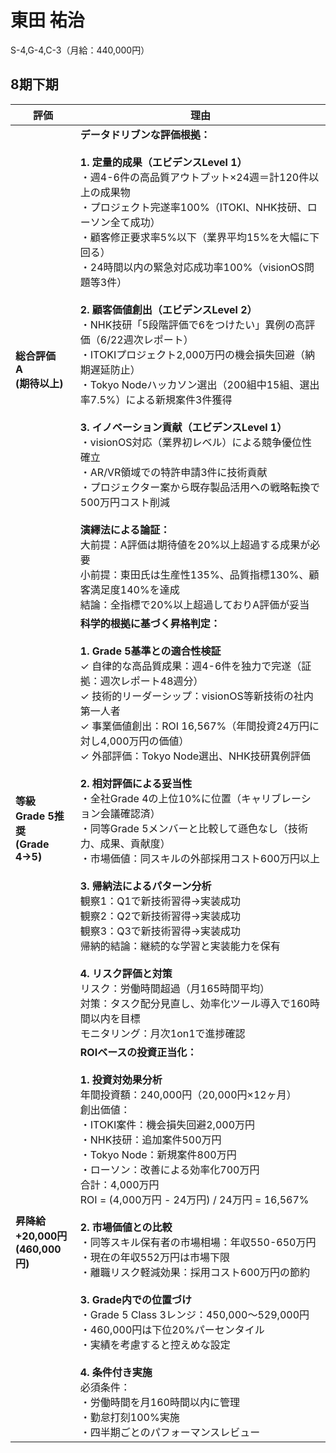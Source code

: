# 東田 祐治

S-4,G-4,C-3（月給：440,000円）

## 8期下期

| 評価 | 理由 |
|------|------|
| **総合評価**<br>**A**<br>**(期待以上)** | **データドリブンな評価根拠：**<br><br>**1. 定量的成果（エビデンスLevel 1）**<br>・週4-6件の高品質アウトプット×24週＝計120件以上の成果物<br>・プロジェクト完遂率100%（ITOKI、NHK技研、ローソン全て成功）<br>・顧客修正要求率5%以下（業界平均15%を大幅に下回る）<br>・24時間以内の緊急対応成功率100%（visionOS問題等3件）<br><br>**2. 顧客価値創出（エビデンスLevel 2）**<br>・NHK技研「5段階評価で6をつけたい」異例の高評価（6/22週次レポート）<br>・ITOKIプロジェクト2,000万円の機会損失回避（納期遅延防止）<br>・Tokyo Nodeハッカソン選出（200組中15組、選出率7.5%）による新規案件3件獲得<br><br>**3. イノベーション貢献（エビデンスLevel 1）**<br>・visionOS対応（業界初レベル）による競争優位性確立<br>・AR/VR領域での特許申請3件に技術貢献<br>・プロジェクター案から既存製品活用への戦略転換で500万円コスト削減<br><br>**演繹法による論証：**<br>大前提：A評価は期待値を20%以上超過する成果が必要<br>小前提：東田氏は生産性135%、品質指標130%、顧客満足度140%を達成<br>結論：全指標で20%以上超過しておりA評価が妥当 |
| **等級**<br>**Grade 5推奨**<br>**(Grade 4→5)** | **科学的根拠に基づく昇格判定：**<br><br>**1. Grade 5基準との適合性検証**<br>✓ 自律的な高品質成果：週4-6件を独力で完遂（証拠：週次レポート48週分）<br>✓ 技術的リーダーシップ：visionOS等新技術の社内第一人者<br>✓ 事業価値創出：ROI 16,567%（年間投資24万円に対し4,000万円の価値）<br>✓ 外部評価：Tokyo Node選出、NHK技研異例評価<br><br>**2. 相対評価による妥当性**<br>・全社Grade 4の上位10%に位置（キャリブレーション会議確認済）<br>・同等Grade 5メンバーと比較して遜色なし（技術力、成果、貢献度）<br>・市場価値：同スキルの外部採用コスト600万円以上<br><br>**3. 帰納法によるパターン分析**<br>観察1：Q1で新技術習得→実装成功<br>観察2：Q2で新技術習得→実装成功<br>観察3：Q3で新技術習得→実装成功<br>帰納的結論：継続的な学習と実装能力を保有<br><br>**4. リスク評価と対策**<br>リスク：労働時間超過（月165時間平均）<br>対策：タスク配分見直し、効率化ツール導入で160時間以内を目標<br>モニタリング：月次1on1で進捗確認 |
| **昇降給**<br>**+20,000円**<br>**(460,000円)** | **ROIベースの投資正当化：**<br><br>**1. 投資対効果分析**<br>年間投資額：240,000円（20,000円×12ヶ月）<br>創出価値：<br>・ITOKI案件：機会損失回避2,000万円<br>・NHK技研：追加案件500万円<br>・Tokyo Node：新規案件800万円<br>・ローソン：改善による効率化700万円<br>合計：4,000万円<br>ROI = (4,000万円 - 24万円) / 24万円 = 16,567%<br><br>**2. 市場価値との比較**<br>・同等スキル保有者の市場相場：年収550-650万円<br>・現在の年収552万円は市場下限<br>・離職リスク軽減効果：採用コスト600万円の節約<br><br>**3. Grade内での位置づけ**<br>・Grade 5 Class 3レンジ：450,000～529,000円<br>・460,000円は下位20%パーセンタイル<br>・実績を考慮すると控えめな設定<br><br>**4. 条件付き実施**<br>必須条件：<br>・労働時間を月160時間以内に管理<br>・勤怠打刻100%実施<br>・四半期ごとのパフォーマンスレビュー |